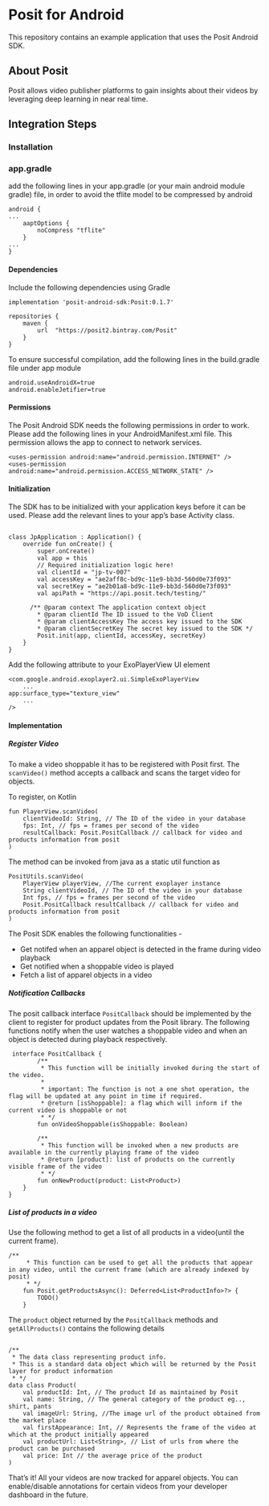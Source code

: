 # Posit for Android
This repository contains an example application that uses the Posit Android SDK.

## About Posit

Posit allows video publisher platforms to gain insights about their videos by leveraging deep learning in near real time.

## Integration Steps

### Installation

### app.gradle 
add the following lines in your app.gradle (or your main android module gradle) file, in order to avoid the tflite model to be compressed by android 

```
android {
...
    aaptOptions {
        noCompress "tflite"
    }
...
}
```

#### Dependencies
Include the following dependencies using Gradle

```
implementation 'posit-android-sdk:Posit:0.1.7'

repositories {
    maven {
        url  "https://posit2.bintray.com/Posit"
    }
}
```     

To ensure successful compilation, add the following lines in the build.gradle file under app module 

```
android.useAndroidX=true
android.enableJetifier=true
```

#### Permissions

The Posit Android SDK needs the following permissions in order to work. Please add the following lines in your AndroidManifest.xml file. This permission allows the app to connect to network services.

```
<uses-permission android:name="android.permission.INTERNET" />
<uses-permission android:name="android.permission.ACCESS_NETWORK_STATE" />
```

#### Initialization

The SDK has to be initialized with your application keys before it can be used. Please add the relevant lines to your app’s base Activity class.

```

class JpApplication : Application() {
    override fun onCreate() {
        super.onCreate()
        val app = this
        // Required initialization logic here!
        val clientId = "jp-tv-007"
        val accessKey = "ae2aff8c-bd9c-11e9-bb3d-560d0e73f093"
        val secretKey = "ae2b01a8-bd9c-11e9-bb3d-560d0e73f093"
        val apiPath = "https://api.posit.tech/testing/"

      /** @param context The application context object
        * @param clientId The ID issued to the VoD Client
        * @param clientAccessKey The access key issued to the SDK
        * @param clientSecretKey The secret key issued to the SDK */
        Posit.init(app, clientId, accessKey, secretKey)
    }
}
```
Add the following attribute to your ExoPlayerView UI element

```
<com.google.android.exoplayer2.ui.SimpleExoPlayerView
	...
app:surface_type="texture_view"
	...
/>
```

#### Implementation

##### Register Video

To make a video shoppable it has to be registered with Posit first. The `scanVideo()` method accepts a callback and scans the target video for objects. 

To register, on Kotlin

```
fun PlayerView.scanVideo(
    clientVideoId: String, // The ID of the video in your database
    fps: Int, // fps = frames per second of the video
    resultCallback: Posit.PositCallback // callback for video and products information from posit
) 
```

The method can be invoked from java as a static util function as 
```
PositUtils.scanVideo(
    PlayerView playerView, //The current exoplayer instance 
    String clientVideoId, // The ID of the video in your database
    Int fps, // fps = frames per second of the video
    Posit.PositCallback resultCallback // callback for video and products information from posit
)
```

The Posit SDK enables the following functionalities - 

* Get notifed when an apparel object is detected in the frame during video playback
* Get notified when a shoppable video is played
* Fetch a list of apparel objects in a video 

##### Notification Callbacks

The posit callback interface  `PositCallback` should be implemented by the client to register for product updates from the Posit library. The following functions notify when the user watches a shoppable video and when an object is detected during playback respectively.

```
 interface PositCallback {
        /**
         * This function will be initially invoked during the start of the video.
         * 
         * important: The function is not a one shot operation, the flag will be updated at any point in time if required.
         * @return [isShoppable]: a flag which will inform if the current video is shoppable or not 
         * */
        fun onVideoShoppable(isShoppable: Boolean)
        
        /**
         * This function will be invoked when a new products are available in the currently playing frame of the video
         * @return [product]: list of products on the currently visible frame of the video
         * */
        fun onNewProduct(product: List<Product>)
    }
}
``` 

##### List of products in a video

Use the following method to get a list of all products in a video(until the current frame).

```
/**
     * This function can be used to get all the products that appear in any video, until the current frame (which are already indexed by posit)
     * */
    fun Posit.getProductsAsync(): Deferred<List<ProductInfo>?> {
        TODO()
    }
```
    
The `product` object returned by the `PositCallback` methods and  `getAllProducts()` contains the following details
```

/**
 * The data class representing product info. 
 * This is a standard data object which will be returned by the Posit layer for product information
 * */
data class Product(
    val productId: Int, // The product Id as maintained by Posit
    val name: String, // The general category of the product eg.., shirt, pants
    val imageUrl: String, //The image url of the product obtained from the market place  
    val firstAppearance: Int, // Represents the frame of the video at which at the product initially appeared
    val productUrl: List<String>, // List of urls from where the product can be purchased
    val price: Int // the average price of the product
)
```

That’s it! All your videos are now tracked for apparel objects. You can enable/disable annotations for certain videos from your developer dashboard in the future.
  
